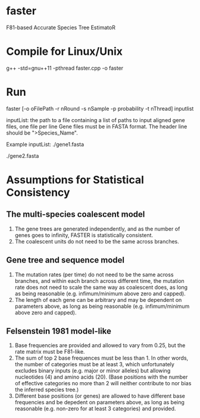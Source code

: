 # faster
F81-based Accurate Species Tree EstimatoR

# Compile for Linux/Unix
g++ -std=gnu++11 -pthread faster.cpp -o faster

# Run
faster [-o oFilePath -r nRound -s nSample -p probability -t nThread] inputlist

inputList: the path to a file containing a list of paths to input aligned gene files, one file per line
Gene files must be in FASTA format. The header line should be ">Species_Name".

Example inputList:
./gene1.fasta

./gene2.fasta

# Assumptions for Statistical Consistency
## The multi-species coalescent model
1. The gene trees are generated independently, and as the number of genes goes to infinity, FASTER is statistically consistent.
2. The coalescent units do not need to be the same across branches.

## Gene tree and sequence model
1. The mutation rates (per time) do not need to be the same across branches, and within each branch across different time, the mutation rate does not need to scale the same way as coalescent does, as long as being reasonable (e.g. infimum/minimum above zero and capped).
2. The length of each gene can be arbitrary and may be dependent on parameters above, as long as being reasonable (e.g. infimum/minimum above zero and capped).

## Felsenstein 1981 model-like
1. Base frequencies are provided and allowed to vary from 0.25, but the rate matrix must be F81-like.
2. The sum of top 2 base frequences must be less than 1. In other words, the number of categories must be at least 3, which unfortunately excludes binary inputs (e.g. major or minor alleles) but allowing nucleotides (4) and amino acids (20). (Base positions with the number of effective categories no more than 2 will neither contribute to nor bias the inferred species tree.)
3. Different base positions (or genes) are allowed to have different base frequencies and be depedent on parameters above, as long as being reasonable (e.g. non-zero for at least 3 categories) and provided.
